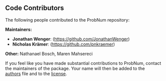 ## Code Contributors

The following people contributed to the ProbNum repository:

**Maintainers:**

- **Jonathan Wenger**: (https://github.com/JonathanWenger)
- **Nicholas Krämer**: (https://github.com/pnkraemer)


**Other:** Nathanael Bosch, Maren Mahsereci

If you feel like you have made substantial contributions to ProbNum, contact the maintainers of the package. Your name 
will then be added to the [authors](https://github.com/probabilistic-numerics/probnum/blob/master/AUTHORS.md) file and 
to the [license](https://github.com/probabilistic-numerics/probnum/blob/master/LICENSE.txt).